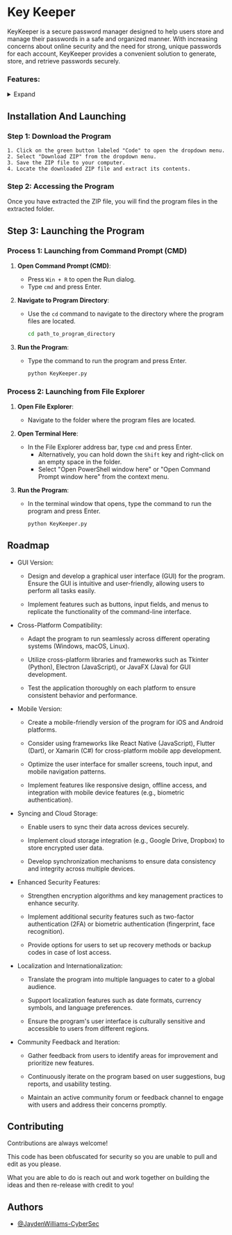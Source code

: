 
# Key Keeper

KeyKeeper is a secure password manager designed to help users store and manage their passwords in a safe and organized manner. With increasing concerns about online security and the need for strong, unique passwords for each account, KeyKeeper provides a convenient solution to generate, store, and retrieve passwords securely.

### Features:
<details>
  <summary>Expand</summary>
  
### Password Generation:
KeyKeeper offers a robust password generation feature, allowing users to create strong and random passwords with customizable options. Users can specify the desired length of the password and choose to include uppercase letters, lowercase letters, numbers, and symbols.

### Secure Storage:
Passwords are securely stored using industry-standard encryption techniques. The program encrypts sensitive data using a master key, ensuring that only authorized users with the correct passphrase can access the stored passwords.

### User Management:
KeyKeeper supports multiple user accounts, enabling users to create and manage separate password databases for different users or purposes. Each user account is protected with its own master key, providing an additional layer of security.

### Intuitive Interface:
The program features a user-friendly interface, making it easy for users to navigate and manage their password data. The interface provides clear prompts and instructions for tasks such as creating new passwords, saving passwords, and retrieving passwords.
</details>

## Installation And Launching

### Step 1: Download the Program
    1. Click on the green button labeled "Code" to open the dropdown menu.
    2. Select "Download ZIP" from the dropdown menu.
    3. Save the ZIP file to your computer.
    4. Locate the downloaded ZIP file and extract its contents.

### Step 2: Accessing the Program

Once you have extracted the ZIP file, you will find the program files in the extracted folder.

## Step 3: Launching the Program

### Process 1: Launching from Command Prompt (CMD)

1. **Open Command Prompt (CMD)**:
   - Press `Win + R` to open the Run dialog.
   - Type `cmd` and press Enter.

2. **Navigate to Program Directory**:
   - Use the `cd` command to navigate to the directory where the program files are located.
     ```bash
     cd path_to_program_directory
     ```

3. **Run the Program**:
   - Type the command to run the program and press Enter.
     ```bash
     python KeyKeeper.py
     ```

### Process 2: Launching from File Explorer

1. **Open File Explorer**:
   - Navigate to the folder where the program files are located.

2. **Open Terminal Here**:
   - In the File Explorer address bar, type `cmd` and press Enter.
     - Alternatively, you can hold down the `Shift` key and right-click on an empty space in the folder.
     - Select "Open PowerShell window here" or "Open Command Prompt window here" from the context menu.

3. **Run the Program**:
   - In the terminal window that opens, type the command to run the program and press Enter.
     ```bash
     python KeyKeeper.py
     ```
## Roadmap

- GUI Version:
        
    * Design and develop a graphical user interface (GUI) for the program.
        Ensure the GUI is intuitive and user-friendly, allowing users to perform all tasks easily.

    * Implement features such as buttons, input fields, and menus to replicate the functionality of the command-line interface.

 - Cross-Platform Compatibility:

    * Adapt the program to run seamlessly across different operating systems (Windows, macOS, Linux).

    * Utilize cross-platform libraries and frameworks such as Tkinter (Python), Electron (JavaScript), or JavaFX (Java) for GUI development.

    * Test the application thoroughly on each platform to ensure consistent behavior and performance.

- Mobile Version:

    * Create a mobile-friendly version of the program for iOS and Android platforms.

    * Consider using frameworks like React Native (JavaScript), Flutter (Dart), or Xamarin (C#) for cross-platform mobile app development.

    * Optimize the user interface for smaller screens, touch input, and mobile navigation patterns.

    * Implement features like responsive design, offline access, and integration with mobile device features (e.g., biometric authentication).

- Syncing and Cloud Storage:

    * Enable users to sync their data across devices securely.

    * Implement cloud storage integration (e.g., Google Drive, Dropbox) to store encrypted user data.

    * Develop synchronization mechanisms to ensure data consistency and integrity across multiple devices.

- Enhanced Security Features:

    * Strengthen encryption algorithms and key management practices to enhance security.

    * Implement additional security features such as two-factor authentication (2FA) or biometric authentication (fingerprint, face recognition).

    * Provide options for users to set up recovery methods or backup codes in case of lost access.

- Localization and Internationalization:

    * Translate the program into multiple languages to cater to a global audience.

    * Support localization features such as date formats, currency symbols, and language preferences.

    * Ensure the program's user interface is culturally sensitive and accessible to users from different regions.

- Community Feedback and Iteration:

    * Gather feedback from users to identify areas for improvement and prioritize new features.

    * Continuously iterate on the program based on user suggestions, bug reports, and usability testing.
        
    * Maintain an active community forum or feedback channel to engage with users and address their concerns promptly.
## Contributing

Contributions are always welcome!

This code has been obfuscated for security so you are unable to pull and edit as you please.

What you are able to do is reach out and work together on building the ideas and then re-release with credit to you!

## Authors

- [@JaydenWilliams-CyberSec](https://www.github.com/JaydenWilliams-CyberSec)


